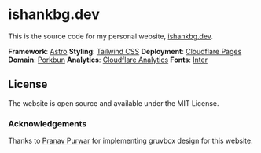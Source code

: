 # ishankbg.dev

This is the source code for my personal website, [ishankbg.dev](https://ishankbg.dev/). 

**Framework**: [Astro](https://astro.build/)
**Styling**: [Tailwind CSS](https://tailwindcss.com/)
**Deployment**: [Cloudflare Pages](https://pages.cloudflare.com/)
**Domain**: [Porkbun](https://porkbun.com/)
**Analytics**: [Cloudflare Analytics](https://www.cloudflare.com/en-in/web-analytics/)
**Fonts**: [Inter](https://rsms.me/inter/)

## License
The website is open source and available under the MIT License.

### Acknowledgements
Thanks to [Pranav Purwar](https://github.com/PranavPurwar) for implementing gruvbox design for this website.
